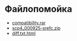 # Файлопомойка

* [compatibility.rar](compatibility.rar)
* [scp4_000925-srefc.zip](scp4_000925-srefc.zip)
* [diff.txt.html](diff.txt.html)
